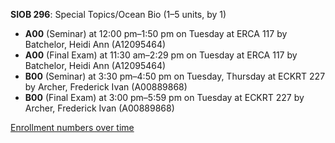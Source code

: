 **SIOB 296**: Special Topics/Ocean Bio (1–5 units, by 1)

- **A00** (Seminar) at 12:00 pm–1:50 pm on Tuesday at ERCA 117 by Batchelor, Heidi Ann (A12095464)
- **A00** (Final Exam) at 11:30 am–2:29 pm on Tuesday at ERCA 117 by Batchelor, Heidi Ann (A12095464)
- **B00** (Seminar) at 3:30 pm–4:50 pm on Tuesday, Thursday at ECKRT 227 by Archer, Frederick Ivan (A00889868)
- **B00** (Final Exam) at 3:00 pm–5:59 pm on Tuesday at ECKRT 227 by Archer, Frederick Ivan (A00889868)

[Enrollment numbers over time](./SIOB296.tsv)
